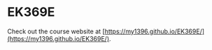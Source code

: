 # EK369E

Check out the course website at [https://my1396.github.io/EK369E/](https://my1396.github.io/EK369E/).